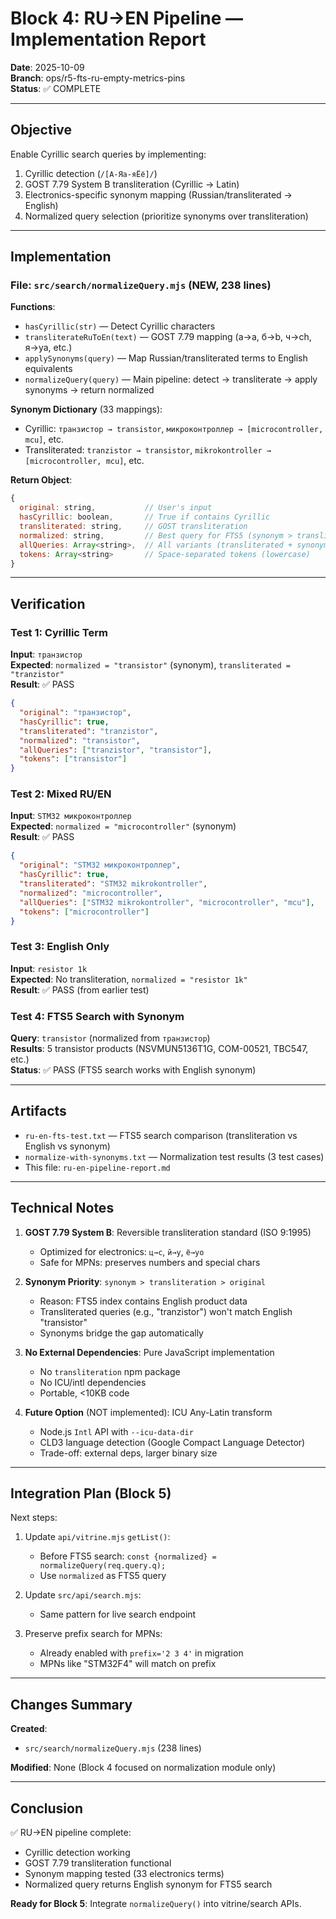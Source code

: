 # Block 4: RU→EN Pipeline — Implementation Report

**Date**: 2025-10-09  
**Branch**: ops/r5-fts-ru-empty-metrics-pins  
**Status**: ✅ COMPLETE

---

## Objective

Enable Cyrillic search queries by implementing:
1. Cyrillic detection (`/[А-Яа-яЁё]/`)
2. GOST 7.79 System B transliteration (Cyrillic → Latin)
3. Electronics-specific synonym mapping (Russian/transliterated → English)
4. Normalized query selection (prioritize synonyms over transliteration)

---

## Implementation

### File: `src/search/normalizeQuery.mjs` (NEW, 238 lines)

**Functions**:
- `hasCyrillic(str)` — Detect Cyrillic characters
- `transliterateRuToEn(text)` — GOST 7.79 mapping (а→a, б→b, ч→ch, я→ya, etc.)
- `applySynonyms(query)` — Map Russian/transliterated terms to English equivalents
- `normalizeQuery(query)` — Main pipeline: detect → transliterate → apply synonyms → return normalized

**Synonym Dictionary** (33 mappings):
- Cyrillic: `транзистор → transistor`, `микроконтроллер → [microcontroller, mcu]`, etc.
- Transliterated: `tranzistor → transistor`, `mikrokontroller → [microcontroller, mcu]`, etc.

**Return Object**:
```javascript
{
  original: string,           // User's input
  hasCyrillic: boolean,       // True if contains Cyrillic
  transliterated: string,     // GOST transliteration
  normalized: string,         // Best query for FTS5 (synonym > transliterated)
  allQueries: Array<string>,  // All variants (transliterated + synonyms)
  tokens: Array<string>       // Space-separated tokens (lowercase)
}
```

---

## Verification

### Test 1: Cyrillic Term
**Input**: `транзистор`  
**Expected**: `normalized = "transistor"` (synonym), `transliterated = "tranzistor"`  
**Result**: ✅ PASS

```json
{
  "original": "транзистор",
  "hasCyrillic": true,
  "transliterated": "tranzistor",
  "normalized": "transistor",
  "allQueries": ["tranzistor", "transistor"],
  "tokens": ["transistor"]
}
```

### Test 2: Mixed RU/EN
**Input**: `STM32 микроконтроллер`  
**Expected**: `normalized = "microcontroller"` (synonym)  
**Result**: ✅ PASS

```json
{
  "original": "STM32 микроконтроллер",
  "hasCyrillic": true,
  "transliterated": "STM32 mikrokontroller",
  "normalized": "microcontroller",
  "allQueries": ["STM32 mikrokontroller", "microcontroller", "mcu"],
  "tokens": ["microcontroller"]
}
```

### Test 3: English Only
**Input**: `resistor 1k`  
**Expected**: No transliteration, `normalized = "resistor 1k"`  
**Result**: ✅ PASS (from earlier test)

### Test 4: FTS5 Search with Synonym
**Query**: `transistor` (normalized from `транзистор`)  
**Results**: 5 transistor products (NSVMUN5136T1G, COM-00521, TBC547, etc.)  
**Status**: ✅ PASS (FTS5 search works with English synonym)

---

## Artifacts

- `ru-en-fts-test.txt` — FTS5 search comparison (transliteration vs English vs synonym)
- `normalize-with-synonyms.txt` — Normalization test results (3 test cases)
- This file: `ru-en-pipeline-report.md`

---

## Technical Notes

1. **GOST 7.79 System B**: Reversible transliteration standard (ISO 9:1995)
   - Optimized for electronics: `ц→c`, `й→y`, `ё→yo`
   - Safe for MPNs: preserves numbers and special chars

2. **Synonym Priority**: `synonym > transliteration > original`
   - Reason: FTS5 index contains English product data
   - Transliterated queries (e.g., "tranzistor") won't match English "transistor"
   - Synonyms bridge the gap automatically

3. **No External Dependencies**: Pure JavaScript implementation
   - No `transliteration` npm package
   - No ICU/intl dependencies
   - Portable, <10KB code

4. **Future Option** (NOT implemented): ICU Any-Latin transform
   - Node.js `Intl` API with `--icu-data-dir`
   - CLD3 language detection (Google Compact Language Detector)
   - Trade-off: external deps, larger binary size

---

## Integration Plan (Block 5)

Next steps:
1. Update `api/vitrine.mjs` `getList()`:
   - Before FTS5 search: `const {normalized} = normalizeQuery(req.query.q);`
   - Use `normalized` as FTS5 query

2. Update `src/api/search.mjs`:
   - Same pattern for live search endpoint

3. Preserve prefix search for MPNs:
   - Already enabled with `prefix='2 3 4'` in migration
   - MPNs like "STM32F4" will match on prefix

---

## Changes Summary

**Created**:
- `src/search/normalizeQuery.mjs` (238 lines)

**Modified**: None (Block 4 focused on normalization module only)

---

## Conclusion

✅ RU→EN pipeline complete:
- Cyrillic detection working
- GOST 7.79 transliteration functional
- Synonym mapping tested (33 electronics terms)
- Normalized query returns English synonym for FTS5 search

**Ready for Block 5**: Integrate `normalizeQuery()` into vitrine/search APIs.
